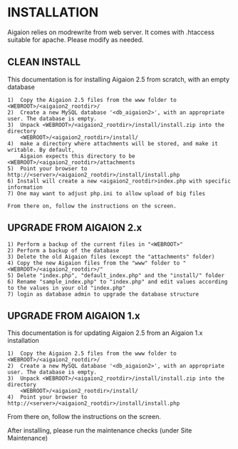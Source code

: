 # INSTALLATION

Aigaion relies on modrewrite from web server. It comes with .htaccess suitable for apache.
Please modify as needed.

## CLEAN INSTALL
    
This documentation is for installing Aigaion 2.5 from scratch, with an empty database
    
    1)  Copy the Aigaion 2.5 files from the www folder to <WEBROOT>/<aigaion2_rootdir>/
    2)  Create a new MySQL database '<db_aigaion2>', with an appropriate user. The database is empty.
    3)  Unpack <WEBROOT>/<aigaion2_rootdir>/install/install.zip into the directory 
        <WEBROOT>/<aigaion2_rootdir>/install/
    4)  make a directory where attachments will be stored, and make it writable. By default, 
        Aigaion expects this directory to be <WEBROOT>/<aigaion2_rootdir>/attachments
    5)  Point your browser to http://<server>/<aigaion2_rootdir>/install/install.php
    6) Install will create a new <aigaion2_rootdir>index.php with specific information
    7) One may want to adjust php.ini to allow upload of big files

    From there on, follow the instructions on the screen.

## UPGRADE FROM AIGAION 2.x

    1) Perform a backup of the current files in "<WEBROOT>"
    2) Perform a backup of the database
    3) Delete the old Aigaion files (except the "attachments" folder)
    4) Copy the new Aigaion files from the "www" folder to "<WEBROOT>/<aigaion2_rootdir>/"
    5) Delete "index.php", "default_index.php" and the "install/" folder
    6) Rename "sample_index.php" to "index.php" and edit values according to the values in your old "index.php"
    7) login as database admin to upgrade the database structure

## UPGRADE FROM AIGAION 1.x

This documentation is for updating Aigaion 2.5 from an Aigaion 1.x installation
    
    1)  Copy the Aigaion 2.5 files from the www folder to <WEBROOT>/<aigaion2_rootdir>/
    2)  Create a new MySQL database '<db_aigaion2>', with an appropriate user. The database is empty.
    3)  Unpack <WEBROOT>/<aigaion2_rootdir>/install/install.zip into the directory 
        <WEBROOT>/<aigaion2_rootdir>/install/
    4)  Point your browser to http://<server>/<aigaion2_rootdir>/install/install.php

From there on, follow the instructions on the screen.

After installing, please run the maintenance checks (under Site Maintenance)